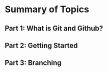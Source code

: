 # Summary of Topics

## Part 1: What is Git and Github?

## Part 2: Getting Started

## Part 3: Branching
